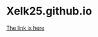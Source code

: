 # Xelk25.github.io
<html>
  <head>
  </head>
  <body>
<a href="home.html">The link is here</a>
  </body>
</html>
